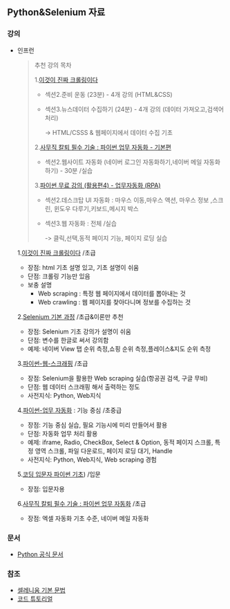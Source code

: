 ## Python&Selenium 자료

### 강의
- 인프런
    > 추천 강의 목차
    > 
    > 1.[이것이 진짜 크롤링이다](https://www.inflearn.com/course/%ED%8C%8C%EC%9D%B4%EC%8D%AC-%ED%81%AC%EB%A1%A4%EB%A7%81-%EA%B8%B0%EC%B4%88/dashboard)
    > - 섹션2.준비 운동 (23분) - 4개 강의 (HTML&CSS)
    > - 섹션3.뉴스데이터 수집하기 (24분) - 4개 강의 (데이터 가져오고,검색어 처리)
    >   
    >     -> HTML/CSSS & 웹페이지에서 데이터 수집 기초
    > 
    > 2.[사무직 칼퇴 필수 기술 : 파이썬 업무 자동화 - 기본편](https://www.inflearn.com/course/%ED%8C%8C%EC%9D%B4%EC%8D%AC-%EC%97%85%EB%AC%B4-%EC%9E%90%EB%8F%99%ED%99%94-%EA%B8%B0%EB%B3%B8%ED%8E%B8#curriculum)
    > - 섹션2.웹사이트 자동화 (네이버 로그인 자동화하기,네이버 메일 자동화하기) - 30분 /실습
    >   
    > 3.[파이썬 무료 강의 (활용편4) - 업무자동화 (RPA)](https://www.inflearn.com/course/%EB%82%98%EB%8F%84%EC%BD%94%EB%94%A9-%EC%97%85%EB%AC%B4%EC%9E%90%EB%8F%99%ED%99%94-%ED%8C%8C%EC%9D%B4%EC%8D%AC/dashboard)
    > - 섹션2.데스크탑 UI 자동화 : 마우스 이동,마우스 액션, 마우스 정보 ,스크린, 윈도우 다루기,키보드,메시지 박스
    > - 섹션3.웹 자동화 : 전체 /실습
    >   
    >     -> 클릭,선택,동적 페이지 기능, 페이지 로딩 실습

    1.[이것이 진짜 크롤링이다](https://www.inflearn.com/course/%ED%8C%8C%EC%9D%B4%EC%8D%AC-%ED%81%AC%EB%A1%A4%EB%A7%81-%EA%B8%B0%EC%B4%88/dashboard) /초급
    - 장점: html 기초 설명 있고, 기초 설명이 쉬움
    - 단점: 크롤링 기능만 있음

    * 보충 설명
        - Web scraping : 특정 웹 페이지에서 데이터를 뽑아내는 것
        - Web crawling : 웹 페이지를 찾아다니며 정보를 수집하는 것 

    2.[Selenium 기본 과정](https://www.inflearn.com/course/selenium-%EA%B8%B0%EB%B3%B8-%EA%B3%BC%EC%A0%95/dashboard) /초급&이론만 추천
    - 장점: Selenium 기초 강의가 설명이 쉬움
    - 단점: 변수를 한글로 써서 강의함
    - 예제: 네이버 View 탭 순위 측정,쇼핑 순위 측정,플레이스&지도 순위 측정

    3.[파이썬-웹-스크래핑](https://www.inflearn.com/course/%ED%8C%8C%EC%9D%B4%EC%8D%AC-%EC%9B%B9-%EC%8A%A4%ED%81%AC%EB%9E%98%ED%95%91/dashboard) /초급
    - 장점: Selenium을 활용한 Web scraping 실습(항공권 검색, 구글 무비)
    - 단점: 웹 데이터 스크래핑 해서 출력하는 정도
    - 사전지식: Python, Web지식

    4.[파이썬-업무 자동화](https://www.inflearn.com/course/%EB%82%98%EB%8F%84%EC%BD%94%EB%94%A9-%EC%97%85%EB%AC%B4%EC%9E%90%EB%8F%99%ED%99%94-%ED%8C%8C%EC%9D%B4%EC%8D%AC/dashboard)
 : 기능 중심 /초중급
    - 장점: 기능 중심 실습, 필요 기능시에 미리 만들어서 활용
    - 단점: 자동화 업무 처리 활용
    - 예제: iframe, Radio, CheckBox, Select & Option, 동적 페이지 스크롤, 특정 영역 스크롤, 파일 다운로드, 페이지 로딩 대기, Handle
    - 사전지식: Python, Web지식, Web scraping 경험

  5.[코딩 입문자 파이썬 기초](https://www.inflearn.com/course/%EC%BD%94%EB%94%A9-%EC%9E%85%EB%AC%B8%EC%9E%90-%ED%8C%8C%EC%9D%B4%EC%8D%AC-%EA%B8%B0%EC%B4%88)) /입문
    - 장점: 입문자용

  6.[사무직 칼퇴 필수 기술 : 파이썬 업무 자동화](https://www.inflearn.com/course/%ED%8C%8C%EC%9D%B4%EC%8D%AC-%EC%97%85%EB%AC%B4-%EC%9E%90%EB%8F%99%ED%99%94-%EA%B8%B0%EB%B3%B8%ED%8E%B8) /초급
    - 장점: 엑셀 자동화 기초 수준, 네이버 메일 자동화 

### 문서
- [Python 공식 문서](https://docs.python.org/ko/3.13/howto/argparse.html)

### 참조
- [셀레니움 기본 문법](https://m.blog.naver.com/swimmingsdesign/223034723268)
- [코드 튜토리얼](https://www.delftstack.com/)
